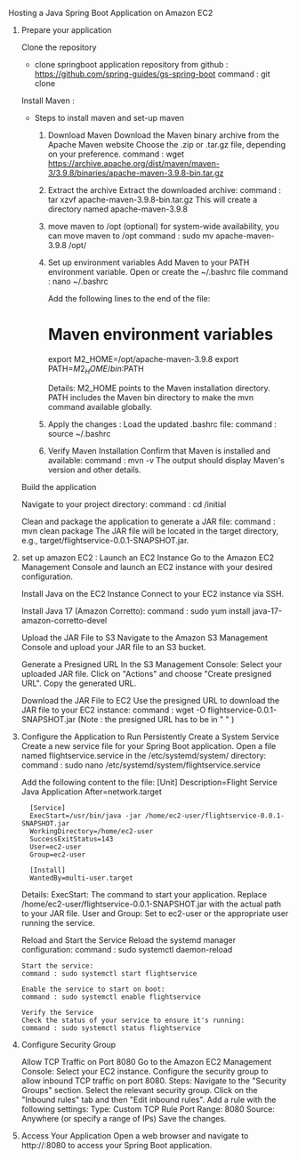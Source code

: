 Hosting a Java Spring Boot Application on Amazon EC2

1. Prepare your application

   Clone the repository
   - clone springboot application repository from github : https://github.com/spring-guides/gs-spring-boot
     command : git clone <repository-url>

   Install Maven :
   - Steps to install maven and set-up maven
     1. Download Maven
        Download the Maven binary archive from the Apache Maven website Choose the .zip or .tar.gz file, depending on your preference.
        command : wget https://archive.apache.org/dist/maven/maven-3/3.9.8/binaries/apache-maven-3.9.8-bin.tar.gz
        
     3. Extract the archive
        Extract the downloaded archive:
        command : tar xzvf apache-maven-3.9.8-bin.tar.gz
        This will create a directory named apache-maven-3.9.8
        
     5. move maven to /opt (optional)
        for system-wide availability, you can move maven to /opt
        command : sudo mv apache-maven-3.9.8 /opt/
        
     7. Set up environment variables
        Add Maven to your PATH environment variable. Open or create the ~/.bashrc file
        command : nano ~/.bashrc

        Add the following lines to the end of the file:
          # Maven environment variables
          export M2_HOME=/opt/apache-maven-3.9.8
          export PATH=$M2_HOME/bin:$PATH

          Details:
            M2_HOME points to the Maven installation directory.
            PATH includes the Maven bin directory to make the mvn command available globally.

     8. Apply the changes :
        Load the updated .bashrc file:
        command : source ~/.bashrc

     9. Verify Maven Installation
        Confirm that Maven is installed and available:
        command : mvn -v
        The output should display Maven's version and other details.


    Build the application

      Navigate to your project directory:
      command : cd <project-directory>/initial
   
      Clean and package the application to generate a JAR file:
      command : mvn clean package
      The JAR file will be located in the target directory, e.g., target/flightservice-0.0.1-SNAPSHOT.jar.


2. set up amazon EC2 :
   Launch an EC2 Instance
   Go to the Amazon EC2 Management Console and launch an EC2 instance with your desired configuration.

   Install Java on the EC2 Instance
   Connect to your EC2 instance via SSH.

   Install Java 17 (Amazon Corretto):
   command : sudo yum install java-17-amazon-corretto-devel

   Upload the JAR File to S3
   Navigate to the Amazon S3 Management Console and upload your JAR file to an S3 bucket.

   Generate a Presigned URL
   In the S3 Management Console:
     Select your uploaded JAR file.
     Click on "Actions" and choose "Create presigned URL".
     Copy the generated URL.

   Download the JAR File to EC2
     Use the presigned URL to download the JAR file to your EC2 instance:
     command : wget -O flightservice-0.0.1-SNAPSHOT.jar <your-presigned-url>
     (Note : the presigned URL has to be in " " )


3. Configure the Application to Run Persistently
     Create a System Service
        Create a new service file for your Spring Boot application. Open a file named flightservice.service in the /etc/systemd/system/ directory:
        command : sudo nano /etc/systemd/system/flightservice.service

     Add the following content to the file:
         [Unit]
         Description=Flight Service Java Application
         After=network.target

         [Service]
         ExecStart=/usr/bin/java -jar /home/ec2-user/flightservice-0.0.1-SNAPSHOT.jar
         WorkingDirectory=/home/ec2-user
         SuccessExitStatus=143
         User=ec2-user
         Group=ec2-user

         [Install]
         WantedBy=multi-user.target

     Details:
        ExecStart: The command to start your application. Replace /home/ec2-user/flightservice-0.0.1-SNAPSHOT.jar with the actual path to your JAR file.
        User and Group: Set to ec2-user or the appropriate user running the service.

   Reload and Start the Service
       Reload the systemd manager configuration:
       command : sudo systemctl daemon-reload

       Start the service:
       command : sudo systemctl start flightservice

       Enable the service to start on boot:
       command : sudo systemctl enable flightservice

       Verify the Service
       Check the status of your service to ensure it's running:
       command : sudo systemctl status flightservice


4. Configure Security Group
   
    Allow TCP Traffic on Port 8080
       Go to the Amazon EC2 Management Console:
          Select your EC2 instance.
          Configure the security group to allow inbound TCP traffic on port 8080.
       Steps:
           Navigate to the "Security Groups" section.
           Select the relevant security group.
           Click on the "Inbound rules" tab and then "Edit inbound rules".
           Add a rule with the following settings:
                Type: Custom TCP Rule
                Port Range: 8080
                Source: Anywhere (or specify a range of IPs)
           Save the changes.

   
6. Access Your Application
       Open a web browser and navigate to http://<ec2-public-ip>:8080 to access your Spring Boot application.

 







   
